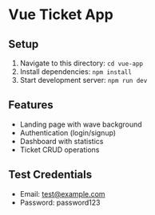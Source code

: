 # Vue Ticket App

## Setup
1. Navigate to this directory: `cd vue-app`
2. Install dependencies: `npm install`
3. Start development server: `npm run dev`

## Features
- Landing page with wave background
- Authentication (login/signup)
- Dashboard with statistics
- Ticket CRUD operations

## Test Credentials
- Email: test@example.com
- Password: password123